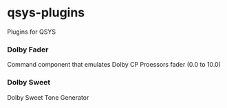 # qsys-plugins
Plugins for QSYS
### Dolby Fader
Command component that emulates Dolby CP Proessors fader (0.0 to 10.0)
### Dolby Sweet
Dolby Sweet Tone Generator
